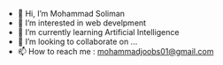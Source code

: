 - 👋 Hi, I’m Mohammad Soliman  
- 👀 I’m interested in web develpment
- 🌱 I’m currently learning Artificial Intelligence
- 💞️ I’m looking to collaborate on ...
- 📫 How to reach me : mohammadjoobs01@gmail.com

<!---
Mohmmadjob01/Mohmmadjob01 is a ✨ special ✨ repository because its `README.md` (this file) appears on your GitHub profile.
You can click the Preview link to take a look at your changes.
--->
